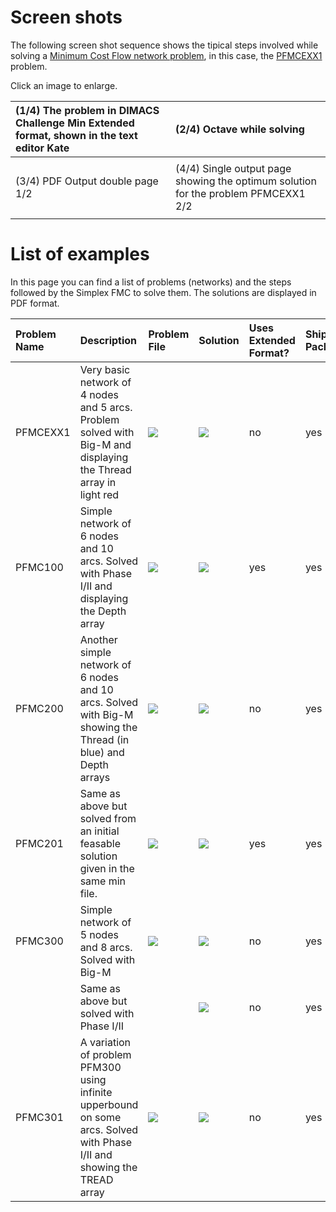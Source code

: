 # Screen shots #
The following screen shot sequence shows the tipical steps involved while solving a [Minimum Cost Flow network problem](http://en.wikipedia.org/wiki/Minimum_cost_flow), in this case, the [PFMCEXX1](http://gnuoflox.googlecode.com/files/pfmcexx1.min) problem.

Click an image to enlarge.

|(1/4) The problem in DIMACS Challenge Min Extended format, shown in the text editor Kate|(2/4) Octave while solving|
|:---------------------------------------------------------------------------------------|:-------------------------|
|![![](http://gnuoflox.googlecode.com/files/theminfile-small.png)](http://gnuoflox.googlecode.com/files/theminfile.png)|![![](http://gnuoflox.googlecode.com/files/theoctaveshell-small.png)](http://gnuoflox.googlecode.com/files/theoctaveshell.png)|
|(3/4) PDF Output double page 1/2|(4/4) Single output page showing the optimum solution for the problem PFMCEXX1 2/2|
|![![](http://gnuoflox.googlecode.com/files/theoutput1-small.png)](http://gnuoflox.googlecode.com/files/theoutput1.png)|![![](http://gnuoflox.googlecode.com/files/theoutput2-small.png)](http://gnuoflox.googlecode.com/files/theoutput2.png)|


# List of examples #
In this page you can find a list of problems (networks) and the steps followed by the Simplex FMC to solve them. The solutions are displayed in PDF format.

| **Problem Name** | **Description** | **Problem File** | **Solution** | **Uses Extended Format?** | **Shiped in Package?** |
|:-----------------|:----------------|:-----------------|:-------------|:--------------------------|:-----------------------|
| PFMCEXX1     | Very basic network of 4 nodes and 5 arcs. Problem solved with Big-M and displaying the Thread array in light red |  [![](http://gnuoflox.googlecode.com/files/text-48px.png)](http://gnuoflox.googlecode.com/files/pfmcexx1.min) | [![](http://gnuoflox.googlecode.com/files/pdf-48px.png)](http://gnuoflox.googlecode.com/files/master_pfmcexx1.pdf) | no | yes|
| PFMC100      | Simple network of 6 nodes and 10 arcs. Solved with Phase I/II and displaying the Depth array| [![](http://gnuoflox.googlecode.com/files/text-48px.png)](http://gnuoflox.googlecode.com/files/pfmc100.min) | [![](http://gnuoflox.googlecode.com/files/pdf-48px.png)](http://gnuoflox.googlecode.com/files/master_pfmc100.pdf) | yes | yes|
| PFMC200      | Another simple network of 6 nodes and 10 arcs. Solved with Big-M showing the Thread (in blue) and Depth arrays | [![](http://gnuoflox.googlecode.com/files/text-48px.png)](http://gnuoflox.googlecode.com/files/pfmc200.min) | [![](http://gnuoflox.googlecode.com/files/pdf-48px.png)](http://gnuoflox.googlecode.com/files/master_pfmc200.pdf) | no | yes|
| PFMC201      | Same as above but solved from an initial feasable solution given in the same min file. | [![](http://gnuoflox.googlecode.com/files/text-48px.png)](http://gnuoflox.googlecode.com/files/pfmc201.min) | [![](http://gnuoflox.googlecode.com/files/pdf-48px.png)](http://gnuoflox.googlecode.com/files/master_PFMC201.pdf) | yes | yes|
| PFMC300      | Simple network of 5 nodes and 8 arcs. Solved with Big-M | [![](http://gnuoflox.googlecode.com/files/text-48px.png)](http://gnuoflox.googlecode.com/files/pfmc300.min) | [![](http://gnuoflox.googlecode.com/files/pdf-48px.png)](http://gnuoflox.googlecode.com/files/master_pfmc300.pdf) | no | yes|
|             | Same as above but solved with Phase I/II |  | [![](http://gnuoflox.googlecode.com/files/pdf-48px.png)](http://gnuoflox.googlecode.com/files/master_fmc3.pdf) | no | yes|
| PFMC301      | A variation of problem PFM300 using infinite upperbound on some arcs. Solved with Phase I/II and showing the TREAD array | [![](http://gnuoflox.googlecode.com/files/text-48px.png)](http://gnuoflox.googlecode.com/files/pfmc301.min) | [![](http://gnuoflox.googlecode.com/files/pdf-48px.png)](http://gnuoflox.googlecode.com/files/master_pfmc301.pdf) | no | yes|